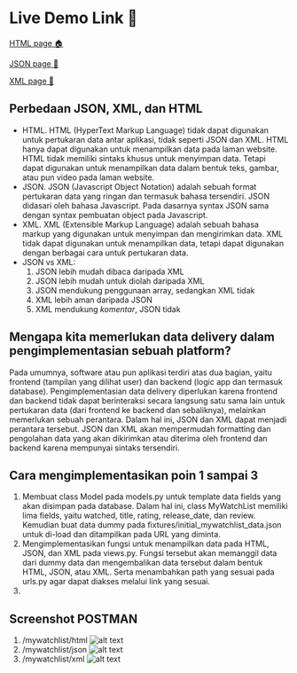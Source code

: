 # Live Demo Link 🚀
[HTML page 🏠](https://iqbal-tugas-2.herokuapp.com/mywatchlist/html/)

[JSON page 📃](https://iqbal-tugas-2.herokuapp.com/mywatchlist/json/)

[XML page 📃](https://iqbal-tugas-2.herokuapp.com/mywatchlist/xml/)


## Perbedaan JSON, XML, dan HTML
- HTML. HTML (HyperText Markup Language) tidak dapat digunakan untuk pertukaran data antar aplikasi, tidak seperti JSON dan XML. HTML hanya dapat digunakan untuk menampilkan data pada laman website. HTML tidak memiliki sintaks khusus untuk menyimpan data. Tetapi dapat digunakan untuk menampilkan data dalam bentuk teks, gambar, atau pun video pada laman website.
- JSON. JSON (Javascript Object Notation) adalah sebuah format pertukaran data yang ringan dan termasuk bahasa tersendiri. JSON didasari oleh bahasa Javascript. Pada dasarnya syntax JSON sama dengan syntax pembuatan object pada Javascript. 
- XML. XML (Extensible Markup Language) adalah sebuah bahasa markup yang digunakan untuk menyimpan dan mengirimkan data. XML tidak dapat digunakan untuk menampilkan data, tetapi dapat digunakan dengan berbagai cara untuk pertukaran data.
- JSON vs XML:
    1. JSON lebih mudah dibaca daripada XML
    2. JSON lebih mudah untuk diolah daripada XML
    3. JSON mendukung penggunaan array, sedangkan XML tidak
    4. XML lebih aman daripada JSON
    5. XML mendukung *komentar*, JSON tidak

## Mengapa kita memerlukan data delivery dalam pengimplementasian sebuah platform?
Pada umumnya, software atau pun aplikasi terdiri atas dua bagian, yaitu frontend (tampilan yang dilihat user) dan backend (logic app dan termasuk database). Pengimplementasian data delivery diperlukan karena frontend dan backend tidak dapat berinteraksi secara langsung satu sama lain untuk pertukaran data (dari frontend ke backend dan sebaliknya), melainkan memerlukan sebuah perantara. Dalam hal ini, JSON dan XML dapat menjadi perantara tersebut. JSON dan XML akan mempermudah formatting dan pengolahan data yang akan dikirimkan atau diterima oleh frontend dan backend karena mempunyai sintaks tersendiri.

## Cara mengimplementasikan poin 1 sampai 3
1. Membuat class Model pada models.py untuk template data fields yang akan disimpan pada database. Dalam hal ini, class MyWatchList memiliki lima fields, yaitu watched, title, rating, release_date, dan review. Kemudian buat data dummy pada fixtures/initial_mywatchlist_data.json untuk di-load dan ditampilkan pada URL yang diminta.
2. Mengimplementasikan fungsi untuk menampilkan data pada HTML, JSON, dan XML pada views.py. Fungsi tersebut akan memanggil data dari dummy data dan mengembalikan data tersebut dalam bentuk HTML, JSON, atau XML. Serta menambahkan path yang sesuai pada urls.py agar dapat diakses melalui link yang sesuai.
3. 

## Screenshot POSTMAN
1. /mywatchlist/html
![alt text](link "html")
2. /mywatchlist/json
![alt text](link "json")
3. /mywatchlist/xml
![alt text](link "xml")